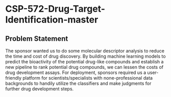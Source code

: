 # CSP-572-Drug-Target-Identification-master

## Problem Statement

The sponsor wanted us to do some molecular descriptor analysis to reduce the time and cost of drug discovery. By building machine learning models to predict the bioactivity of the potential drug-like compounds and establish a new pipeline to rank potential drug compounds, we can lessen the costs of drug development assays. For deployment, sponsors required us a user-friendly platform for scientists/specialists with none-professional data backgrounds to handily utilize the classifiers and make judgments for further drug development steps.

